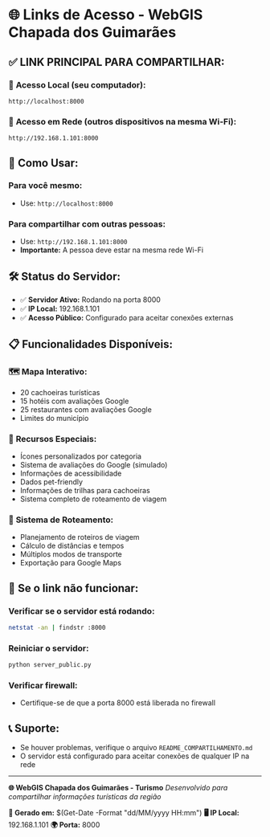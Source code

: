 # 🌐 Links de Acesso - WebGIS Chapada dos Guimarães

## ✅ **LINK PRINCIPAL PARA COMPARTILHAR:**

### 🔗 **Acesso Local (seu computador):**
```
http://localhost:8000
```

### 🔗 **Acesso em Rede (outros dispositivos na mesma Wi-Fi):**
```
http://192.168.1.101:8000
```

## 📱 **Como Usar:**

### **Para você mesmo:**
- Use: `http://localhost:8000`

### **Para compartilhar com outras pessoas:**
- Use: `http://192.168.1.101:8000`
- **Importante:** A pessoa deve estar na mesma rede Wi-Fi

## 🛠️ **Status do Servidor:**
- ✅ **Servidor Ativo:** Rodando na porta 8000
- ✅ **IP Local:** 192.168.1.101
- ✅ **Acesso Público:** Configurado para aceitar conexões externas

## 📋 **Funcionalidades Disponíveis:**

### 🗺️ **Mapa Interativo:**
- 20 cachoeiras turísticas
- 15 hotéis com avaliações Google
- 25 restaurantes com avaliações Google
- Limites do município

### 🎨 **Recursos Especiais:**
- Ícones personalizados por categoria
- Sistema de avaliações do Google (simulado)
- Informações de acessibilidade
- Dados pet-friendly
- Informações de trilhas para cachoeiras
- Sistema completo de roteamento de viagem

### 🚗 **Sistema de Roteamento:**
- Planejamento de roteiros de viagem
- Cálculo de distâncias e tempos
- Múltiplos modos de transporte
- Exportação para Google Maps

## 🔧 **Se o link não funcionar:**

### **Verificar se o servidor está rodando:**
```bash
netstat -an | findstr :8000
```

### **Reiniciar o servidor:**
```bash
python server_public.py
```

### **Verificar firewall:**
- Certifique-se de que a porta 8000 está liberada no firewall

## 📞 **Suporte:**
- Se houver problemas, verifique o arquivo `README_COMPARTILHAMENTO.md`
- O servidor está configurado para aceitar conexões de qualquer IP na rede

---

**🌐 WebGIS Chapada dos Guimarães - Turismo**
*Desenvolvido para compartilhar informações turísticas da região*

**📅 Gerado em:** $(Get-Date -Format "dd/MM/yyyy HH:mm")
**🖥️ IP Local:** 192.168.1.101
**🌍 Porta:** 8000 